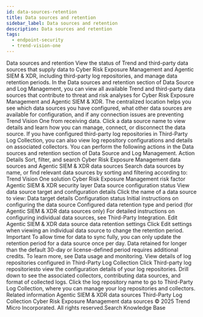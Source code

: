 ```yaml
---
id: data-sources-retention
title: Data sources and retention
sidebar_label: Data sources and retention
description: Data sources and retention
tags:
  - endpoint-security
  - trend-vision-one
---
```


 Data sources and retention View the status of Trend and third-party data sources that supply data to Cyber Risk Exposure Management and Agentic SIEM & XDR, including third-party log repositories, and manage data retention periods. In the Data sources and retention section of Data Source and Log Management, you can view all available Trend and third-party data sources that contribute to threat and risk analyses for Cyber Risk Exposure Management and Agentic SIEM & XDR. The centralized location helps you see which data sources you have configured, what other data sources are available for configuration, and if any connection issues are preventing Trend Vision One from receiving data. Click a data source name to view details and learn how you can manage, connect, or disconnect the data source. If you have configured third-party log repositories in Third-Party Log Collection, you can also view log repository configurations and details on associated collectors. You can perform the following actions in the Data sources and retention section of Data Source and Log Management. Action Details Sort, filter, and search Cyber Risk Exposure Management data sources and Agentic SIEM & XDR data sources Search data sources by name, or find relevant data sources by sorting and filtering according to: Trend Vision One solution Cyber Risk Exposure Management risk factor Agentic SIEM & XDR security layer Data source configuration status View data source target and configuration details Click the name of a data source to view: Data target details Configuration status Initial instructions on configuring the data source Configured data retention type and period (for Agentic SIEM & XDR data sources only) For detailed instructions on configuring individual data sources, see Third-Party Integration. Edit Agentic SIEM & XDR data source data retention settings Click Edit settings when viewing an individual data source to change the retention period. Important To allow time for data to sync fully, you can only update the retention period for a data source once per day. Data retained for longer than the default 30-day or license-defined period requires additional credits. To learn more, see Data usage and monitoring. View details of log repositories configured in Third-Party Log Collection Click Third-party log repositoriesto view the configuration details of your log repositories. Drill down to see the associated collectors, contributing data sources, and format of collected logs. Click the log repository name to go to Third-Party Log Collection, where you can manage your log repositories and collectors. Related information Agentic SIEM & XDR data sources Third-Party Log Collection Cyber Risk Exposure Management data sources © 2025 Trend Micro Incorporated. All rights reserved.Search Knowledge Base
